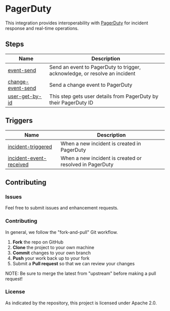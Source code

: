 # PagerDuty

This integration provides interoperability with
[PagerDuty](https://www.pagerduty.com/) for incident response and real-time
operations.

## Steps

| Name                                               | Description                                                                |
|----------------------------------------------------|----------------------------------------------------------------------------|
| [event-send](/steps/event-send)                    | Send an event to PagerDuty to trigger, acknowledge, or resolve an incident |
| [change-event-send](/steps/change-event-send)      | Send a change event to PagerDuty                                           |
| [user-get-by-id](/steps/user-get-by-id)            | This step gets user details from PagerDuty by their PagerDuty ID           |


## Triggers

| Name                                                         | Description                                             |
|--------------------------------------------------------------|---------------------------------------------------------|
| [incident-triggered](/triggers/incident-triggered)           | When a new incident is created in PagerDuty             |
| [incident-event-received](/triggers/incident-event-received) | When a new incident is created or resolved in PagerDuty |

## Contributing

### Issues

Feel free to submit issues and enhancement requests.

### Contributing

In general, we follow the "fork-and-pull" Git workflow.

 1. **Fork** the repo on GitHub
 2. **Clone** the project to your own machine
 3. **Commit** changes to your own branch
 4. **Push** your work back up to your fork
 5. Submit a **Pull request** so that we can review your changes

NOTE: Be sure to merge the latest from "upstream" before making a pull request!

### License

As indicated by the repository, this project is licensed under Apache 2.0.
